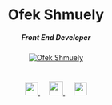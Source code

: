 <h1 align="center">
Ofek Shmuely</h1>
<h5 align="center">
Front End Developer</h1>


<p align="center">
<a href="https://github.com/ofekshmuely/my-avatar"><img src="https://pbs.twimg.com/profile_banners/876106701895847936/1594601562/1500x500" alt="Ofek Shmuely" ></a>
</p>

<h1 align="center">
</h1>





<p align="center">

  <a href="https://linkedin.com/in/ofeks" target="_blank">
    <img src="https://img.icons8.com/color/48/000000/linkedin.png" width="26px"/>
  </a>
    &emsp;
  <a href="https://ofek.xyz" target="_blank">
    <img src="https://img.icons8.com/material/256/000000/globe--v1.png" width="28px"/>
  </a>
  &emsp;
  <a href="https://twitter.com/ofek_shmuely" target="_blank">
    <img src="https://img.icons8.com/fluent/48/000000/twitter.png" width="26px"/>
  </a>
  </p>
